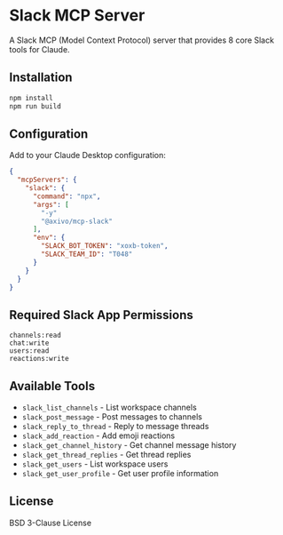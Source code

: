 # Slack MCP Server

A Slack MCP (Model Context Protocol) server that provides 8 core Slack tools for Claude.

## Installation

```bash
npm install
npm run build
```

## Configuration

Add to your Claude Desktop configuration:

```json
{
  "mcpServers": {
    "slack": {
      "command": "npx",
      "args": [
        "-y"
        "@axivo/mcp-slack"
      ],
      "env": {
        "SLACK_BOT_TOKEN": "xoxb-token",
        "SLACK_TEAM_ID": "T048"
      }
    }
  }
}
```

## Required Slack App Permissions

```
channels:read
chat:write
users:read
reactions:write
```

## Available Tools

- `slack_list_channels` - List workspace channels
- `slack_post_message` - Post messages to channels  
- `slack_reply_to_thread` - Reply to message threads
- `slack_add_reaction` - Add emoji reactions
- `slack_get_channel_history` - Get channel message history
- `slack_get_thread_replies` - Get thread replies
- `slack_get_users` - List workspace users
- `slack_get_user_profile` - Get user profile information

## License

BSD 3-Clause License
